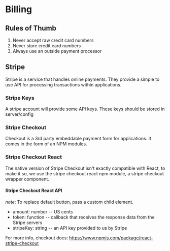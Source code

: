 # Billing

## Rules of Thumb

1. Never accept raw credit card numbers
2. Never store credit card numbers
3. Always use an outside payment processor

## Stripe

Stripe is a service that handles online payments. They provide a simple to use API for processing transactions within applications.

### Stripe Keys

A stripe account will provide some API keys. These keys should be stored in server/config

### Stripe Checkout

Checkout is a 3rd party embeddable payment form for applications. It comes in the form of an NPM modules.

### Stripe Checkout React

The native version of Stripe Checkout isn't exactly compatible with React, to make it so, we use the stripe checkout react npm module, a stripe checkout wrapper component.

#### Stripe Checkout React API

*note*: To replace default button, pass a custom child element.
- amount: number -- US cents
- token: function -- callback that receives the response data from the Stripe servers
- stripeKey: string -- an API key provided to us by Stripe

For more info, checkout docs: https://www.npmjs.com/package/react-stripe-checkout